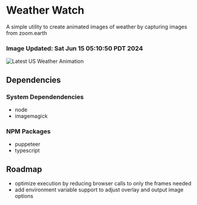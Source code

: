 # Weather Watch

A simple utility to create animated images of weather by capturing images from zoom.earth

### Image Updated: Sat Jun 15 05:10:50 PDT 2024

![Latest US Weather Animation](animations/2024-06-15.webp)

## Dependencies
### System Dependendencies
* node
* imagemagick
### NPM Packages
* puppeteer
* typescript

## Roadmap
* optimize execution by reducing browser calls to only the frames needed
* add environment variable support to adjust overlay and output image options
